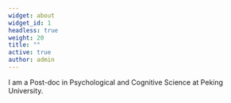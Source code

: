 ```yaml
---
widget: about
widget_id: 1
headless: true
weight: 20
title: ""
active: true
author: admin
---
```

I am a Post-doc in Psychological and Cognitive Science at Peking University.